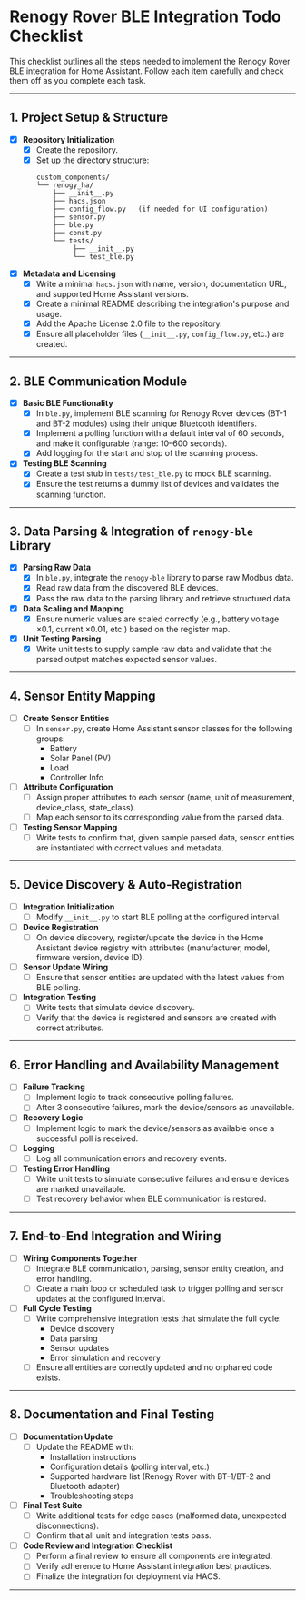 # Renogy Rover BLE Integration Todo Checklist

This checklist outlines all the steps needed to implement the Renogy Rover BLE integration for Home Assistant. Follow each item carefully and check them off as you complete each task.

---

## 1. Project Setup & Structure
- [x] **Repository Initialization**
  - [x] Create the repository.
  - [x] Set up the directory structure:
    ```
    custom_components/
    └── renogy_ha/
        ├── __init__.py
        ├── hacs.json
        ├── config_flow.py   (if needed for UI configuration)
        ├── sensor.py
        ├── ble.py
        ├── const.py
        └── tests/
             ├── __init__.py
             └── test_ble.py
    ```
- [x] **Metadata and Licensing**
  - [x] Write a minimal `hacs.json` with name, version, documentation URL, and supported Home Assistant versions.
  - [x] Create a minimal README describing the integration's purpose and usage.
  - [x] Add the Apache License 2.0 file to the repository.
  - [X] Ensure all placeholder files (`__init__.py`, `config_flow.py`, etc.) are created.

---

## 2. BLE Communication Module
- [x] **Basic BLE Functionality**
  - [x] In `ble.py`, implement BLE scanning for Renogy Rover devices (BT-1 and BT-2 modules) using their unique Bluetooth identifiers.
  - [x] Implement a polling function with a default interval of 60 seconds, and make it configurable (range: 10–600 seconds).
  - [x] Add logging for the start and stop of the scanning process.
- [x] **Testing BLE Scanning**
  - [x] Create a test stub in `tests/test_ble.py` to mock BLE scanning.
  - [x] Ensure the test returns a dummy list of devices and validates the scanning function.

---

## 3. Data Parsing & Integration of `renogy-ble` Library
- [x] **Parsing Raw Data**
  - [x] In `ble.py`, integrate the `renogy-ble` library to parse raw Modbus data.
  - [x] Read raw data from the discovered BLE devices.
  - [x] Pass the raw data to the parsing library and retrieve structured data.
- [x] **Data Scaling and Mapping**
  - [x] Ensure numeric values are scaled correctly (e.g., battery voltage ×0.1, current ×0.01, etc.) based on the register map.
- [x] **Unit Testing Parsing**
  - [x] Write unit tests to supply sample raw data and validate that the parsed output matches expected sensor values.

---

## 4. Sensor Entity Mapping
- [ ] **Create Sensor Entities**
  - [ ] In `sensor.py`, create Home Assistant sensor classes for the following groups:
    - Battery
    - Solar Panel (PV)
    - Load
    - Controller Info
- [ ] **Attribute Configuration**
  - [ ] Assign proper attributes to each sensor (name, unit of measurement, device_class, state_class).
  - [ ] Map each sensor to its corresponding value from the parsed data.
- [ ] **Testing Sensor Mapping**
  - [ ] Write tests to confirm that, given sample parsed data, sensor entities are instantiated with correct values and metadata.

---

## 5. Device Discovery & Auto-Registration
- [ ] **Integration Initialization**
  - [ ] Modify `__init__.py` to start BLE polling at the configured interval.
- [ ] **Device Registration**
  - [ ] On device discovery, register/update the device in the Home Assistant device registry with attributes (manufacturer, model, firmware version, device ID).
- [ ] **Sensor Update Wiring**
  - [ ] Ensure that sensor entities are updated with the latest values from BLE polling.
- [ ] **Integration Testing**
  - [ ] Write tests that simulate device discovery.
  - [ ] Verify that the device is registered and sensors are created with correct attributes.

---

## 6. Error Handling and Availability Management
- [ ] **Failure Tracking**
  - [ ] Implement logic to track consecutive polling failures.
  - [ ] After 3 consecutive failures, mark the device/sensors as unavailable.
- [ ] **Recovery Logic**
  - [ ] Implement logic to mark the device/sensors as available once a successful poll is received.
- [ ] **Logging**
  - [ ] Log all communication errors and recovery events.
- [ ] **Testing Error Handling**
  - [ ] Write unit tests to simulate consecutive failures and ensure devices are marked unavailable.
  - [ ] Test recovery behavior when BLE communication is restored.

---

## 7. End-to-End Integration and Wiring
- [ ] **Wiring Components Together**
  - [ ] Integrate BLE communication, parsing, sensor entity creation, and error handling.
  - [ ] Create a main loop or scheduled task to trigger polling and sensor updates at the configured interval.
- [ ] **Full Cycle Testing**
  - [ ] Write comprehensive integration tests that simulate the full cycle:
    - Device discovery
    - Data parsing
    - Sensor updates
    - Error simulation and recovery
  - [ ] Ensure all entities are correctly updated and no orphaned code exists.

---

## 8. Documentation and Final Testing
- [ ] **Documentation Update**
  - [ ] Update the README with:
    - Installation instructions
    - Configuration details (polling interval, etc.)
    - Supported hardware list (Renogy Rover with BT-1/BT-2 and Bluetooth adapter)
    - Troubleshooting steps
- [ ] **Final Test Suite**
  - [ ] Write additional tests for edge cases (malformed data, unexpected disconnections).
  - [ ] Confirm that all unit and integration tests pass.
- [ ] **Code Review and Integration Checklist**
  - [ ] Perform a final review to ensure all components are integrated.
  - [ ] Verify adherence to Home Assistant integration best practices.
  - [ ] Finalize the integration for deployment via HACS.

---
